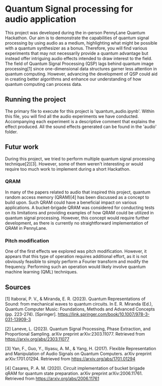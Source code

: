 # Quantum Signal processing for audio application

This project was developed during the in-person PennyLane Quantum Hackathon. Our aim is to demonstrate the capabilities of quantum signal processing by using audio as a medium, highlighting what might be possible with a quantum synthesizer as a bonus. Therefore, you will find various experiments that may not necessarily provide a quantum advantage but instead offer intriguing audio effects intended to draw interest to the field. The field of Quantum Signal Processing (QSP) lags behind quantum image processing[1] since one-dimensional data structures garner less attention in quantum computing. However, advancing the development of QSP could aid in creating better algorithms and enhance our understanding of how quantum computing can process data. 

## Running the project

The primary file to execute for this project is 'quantum_audio.ipynb'. Within this file, you will find all the audio experiments we have conducted. Accompanying each experiment is a descriptive comment that explains the effect produced. All the sound effects generated can be found in the 'audio' folder.

## Futur work

During this project, we tried to perform multiple quantum signal processing technique[2][3]. However, some of them weren't interesting or would require too much work to implement during a short Hackathon.

### QRAM

In many of the papers related to audio that inspired this project, quantum random access memory (QRAM)[4] has been discussed as a concept to build upon. Such QRAM could have a beneficial impact on various applications. A bucket-brigade QRAM was considered for conducting tests on its limitations and providing examples of how QRAM could be utilized in quantum signal processing. However, this concept would require further development, as there is currently no straightforward implementation of QRAM in PennyLane.

### Pitch modification

One of the first effects we explored was pitch modification. However, it appears that this type of operation requires additional effort, as it is not obviously feasible to simply perform a Fourier transform and modify the frequency. Performing such an operation would likely involve quantum machine learning (QML) techniques.


## Sources

[1] Itaboraí, P. V., & Miranda, E. R. (2023). Quantum Representations of Sound: from mechanical waves to quantum circuits. In E. R. Miranda (Ed.), Quantum Computer Music: Foundations, Methods and Advanced Concepts (pp. 223-274). [Springer]. https://link.springer.com/book/10.1007/978-3-031-13909-3

[2] Laneve, L. (2023). Quantum Signal Processing, Phase Extraction, and Proportional Sampling. arXiv preprint arXiv:2303.11077. Retrieved from https://arxiv.org/abs/2303.11077

[3] Yan, F., Guo, Y., Iliyasu, A. M., & Yang, H. (2017). Flexible Representation and Manipulation of Audio Signals on Quantum Computers. arXiv preprint arXiv:1701.01294. Retrieved from https://arxiv.org/abs/1701.01294

[4] Casares, P. A. M. (2020). Circuit implementation of bucket brigade qRAM for quantum state preparation. arXiv preprint arXiv:2006.11761. Retrieved from https://arxiv.org/abs/2006.11761